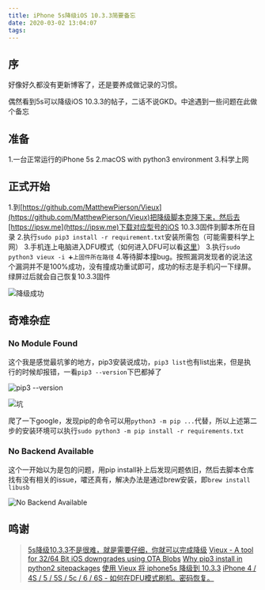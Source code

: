 ```yaml
---
title: iPhone 5s降级iOS 10.3.3简要备忘
date: 2020-03-02 13:04:07
tags:
---
```


## 序

好像好久都没有更新博客了，还是要养成做记录的习惯。

偶然看到5s可以降级iOS 10.3.3的帖子，二话不说GKD。中途遇到一些问题在此做个备忘

## 准备

 1.一台正常运行的iPhone 5s
 2.macOS with python3 environment
 3.科学上网

## 正式开始

 1.到[https://github.com/MatthewPierson/Vieux](https://github.com/MatthewPierson/Vieux)把降级脚本克隆下来，然后去[https://ipsw.me](https://ipsw.me)下载对应型号的iOS 10.3.3固件到脚本所在目录
 2.执行`sudo pip3 install -r requirement.txt`安装所需包（可能需要科学上网）
 3.手机连上电脑进入DFU模式（如何进入DFU可以看[这里](https://zh.ifixit.com/Guide/iPhone+4+-+4S+-+5+-+5S+-+5c+-+6+-+6S+-+%E5%A6%82%E4%BD%95%E5%9C%A8DFU%E6%A8%A1%E5%BC%8F%E5%88%B7%E6%9C%BA%E3%80%82%E5%AF%86%E7%A0%81%E6%81%A2%E5%A4%8D%E3%80%82/28229)）
 3.执行`sudo python3 vieux -i ➕上固件所在路径`
 4.等待脚本撞bug。按照漏洞发现者的说法这个漏洞并不是100%成功，没有撞成功重试即可，成功的标志是手机闪一下绿屏。绿屏过后就会自己恢复10.3.3固件

 ![降级成功](https://i.loli.net/2020/03/02/tKhObEuIjQLPqM1.png)

## 奇难杂症

### No Module Found

 这个我是感觉最坑爹的地方，pip3安装说成功，`pip3 list`也有list出来，但是执行的时候却报错，一看`pip3 --version`下巴都掉了

 ![pip3 --version](https://i.loli.net/2020/03/02/TraXm5hLEo34j89.png)

 ![坑](https://i.loli.net/2020/03/02/p5olFN8YBrPxDZ9.png)

 爬了一下google，发现pip的命令可以用`python3 -m pip ...`代替，所以上述第二步的安装环境可以执行`sudo python3 -m pip install -r requirements.txt`

### No Backend Available

 这个一开始以为是包的问题，用pip install补上后发现问题依旧，然后去脚本仓库找有没有相关的issue，嚯还真有，解决办法是通过brew安装，即`brew install libusb`

 ![No Backend Available](https://i.loli.net/2020/03/02/YzLmIZRJtuWOHi5.png)

## 鸣谢

> [5s降级10.3.3不是很难，就是需要仔细，你就可以完成降级](https://www.feng.com/post/12857994)
> [Vieux - A tool for 32/64 Bit iOS downgrades using OTA Blobs](https://github.com/MatthewPierson/Vieux)
> [Why pip3 install in python2 sitepackages](https://stackoverflow.com/questions/51055429/why-pip3-install-in-python2-sitepackages)
> [使用 Vieux 将 iphone5s 降级到 10.3.3](https://www.nazhuo.work/index.php/archives/11/)
> [iPhone 4 / 4S / 5 / 5S / 5c / 6 / 6S - 如何在DFU模式刷机。密码恢复。](https://zh.ifixit.com/Guide/iPhone+4+-+4S+-+5+-+5S+-+5c+-+6+-+6S+-+%E5%A6%82%E4%BD%95%E5%9C%A8DFU%E6%A8%A1%E5%BC%8F%E5%88%B7%E6%9C%BA%E3%80%82%E5%AF%86%E7%A0%81%E6%81%A2%E5%A4%8D%E3%80%82/28229)
